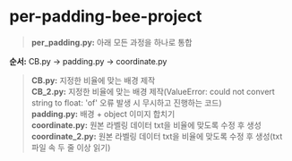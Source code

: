 # per-padding-bee-project

>**per_padding.py:** 아래 모든 과정을 하나로 통합  <br/>


**순서:** CB.py -> padding.py -> coordinate.py

>**CB.py:** 지정한 비율에 맞는 배경 제작 <br/>
>**CB_2.py:** 지정한 비율에 맞는 배경 제작(ValueError: could not convert string to float: 'of' 오류 발생 시 무시하고 진행하는 코드) <br/>
>**padding.py:** 배경 + object 이미지 합치기 <br/>
>**coordinate.py:** 원본 라벨링 데이터 txt을 비율에 맞도록 수정 후 생성 <br/>
>**coordinate_2.py:** 원본 라벨링 데이터 txt을 비율에 맞도록 수정 후 생성(txt 파일 속 두 줄 이상 읽기) <br/>
